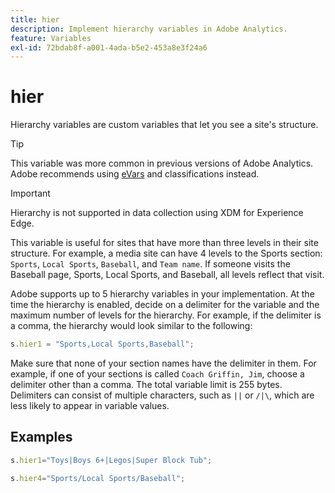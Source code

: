 ```yaml
---
title: hier
description: Implement hierarchy variables in Adobe Analytics.
feature: Variables
exl-id: 72bdab8f-a001-4ada-b5e2-453a8e3f24a6
---
```

# hier

Hierarchy variables are custom variables that let you see a site's structure.

>[!TIP]
>
>This variable was more common in previous versions of Adobe Analytics. Adobe recommends using [eVars](evar.md) and classifications instead.

>[!IMPORTANT]
>
>Hierarchy is not supported in data collection using XDM for Experience Edge.

This variable is useful for sites that have more than three levels in their site structure. For example, a media site can have 4 levels to the Sports section: `Sports`, `Local Sports`, `Baseball`, and `Team name`. If someone visits the Baseball page, Sports, Local Sports, and Baseball, all levels reflect that visit.

Adobe supports up to 5 hierarchy variables in your implementation. At the time the hierarchy is enabled, decide on a delimiter for the variable and the maximum number of levels for the hierarchy. For example, if the delimiter is a comma, the hierarchy would look similar to the following:

```js
s.hier1 = "Sports,Local Sports,Baseball";
```

Make sure that none of your section names have the delimiter in them. For example, if one of your sections is called `Coach Griffin, Jim`, choose a delimiter other than a comma. The total variable limit is 255 bytes. Delimiters can consist of multiple characters, such as `||` or `/|\`, which are less likely to appear in variable values.

## Examples

```js
s.hier1="Toys|Boys 6+|Legos|Super Block Tub";
```

```js
s.hier4="Sports/Local Sports/Baseball";
```
